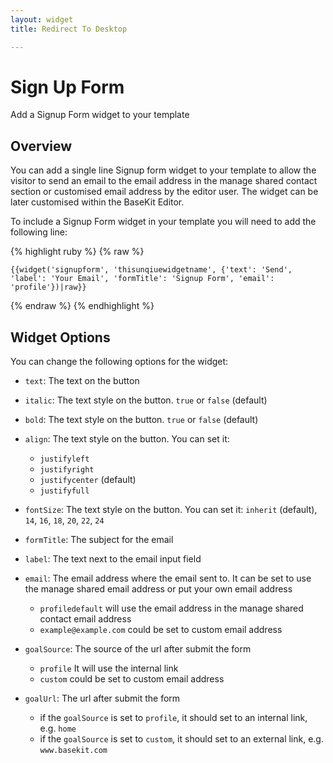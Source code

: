 ```yaml
---
layout: widget
title: Redirect To Desktop

---
```


# Sign Up Form

Add a Signup Form widget to your template

## Overview

You can add a single line Signup form widget to your template to allow the visitor to send an email to the email address in the manage shared contact section or customised email address by the editor user. The widget can be later customised within the BaseKit Editor. 

To include a Signup Form widget in your template you will need to add the following line:

{% highlight ruby %}
{% raw %}

	{{widget('signupform', 'thisunqiuewidgetname', {'text': 'Send', 'label': 'Your Email', 'formTitle': 'Signup Form', 'email': 'profile'})|raw}}

{% endraw %}
{% endhighlight %}

## Widget Options

You can change the following options for the widget:

* ```text```: The text on the button

* ```italic```: The text style on the button. ```true``` or ```false``` (default)

* ```bold```: The text style on the button. ```true``` or ```false``` (default)

* ```align```: The text style on the button. You can set it:

  * ```justifyleft```
  * ```justifyright```
  * ```justifycenter``` (default)
  * ```justifyfull```

* ```fontSize```: The text style on the button. You can set it: ```inherit``` (default), ```14```, ```16```, ```18```, ```20```, ```22```, ```24```

* ```formTitle```: The subject for the email

* ```label```: The text next to the email input field

* ```email```: The email address where the email sent to. It can be set to use the manage shared email address or put your own email address

  * ```profiledefault``` will use the email address in the manage shared contact email address
  * ```example@example.com``` could be set to custom email address

* ```goalSource```: The source of the url after submit the form

  * ```profile``` It will use the internal link
  * ```custom``` could be set to custom email address

* ```goalUrl```: The url after submit the form

  * if the ```goalSource``` is set to ```profile```, it should set to an internal link, e.g. ```home```
  * if the ```goalSource``` is set to ```custom```, it should set to an external link, e.g. ```www.basekit.com```
